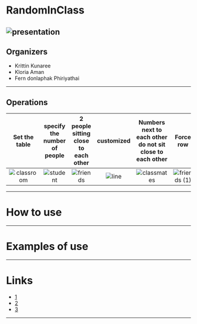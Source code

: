 # RandomInClass 
![presentation](https://user-images.githubusercontent.com/71317453/93663269-d096cd80-fa90-11ea-8ce1-6f435534ff98.png)
--------------------------------------------------------------------------------

## Organizers
* Krittin Kunaree
* Kloria Aman
* Fern donlaphak  Phiriyathai
--------------------------------------------------------------------------------

## Operations

Set the table                                                                                                                 | specify the number of people                                                                                                     | 2 people sitting close to each other                                                                                                      | customized                                                                                                      | Numbers next to each other do not sit close to each other                                                                                                      | Force row                                                                                                                 | Force column                                                                                                                 | random grouping                                                                                                                 | Define a member                                                                                                                 | 2 languages
:----------------------------------------------------------------------------------------------------------------------------: | :-------------------------------------------------------------------------------------------------------------: | :-------------------------------------------------------------------------------------------------------: | :--------------------------------------------------------------------------------------------------------: | :-------------------------------------------------------------------------------------------------------: | :-------------------------------------------------------------------------------------------------------------: | :-------------------------------------------------------------------------------------------------------: | :--------------------------------------------------------------------------------------------------------: | :-------------------------------------------------------------------------------------------------------: | :---------------:
![classroom](https://user-images.githubusercontent.com/71317453/93663018-ca9fed00-fa8e-11ea-958b-f9fbd8912dbe.png) | ![student](https://user-images.githubusercontent.com/71317453/93663059-22d6ef00-fa8f-11ea-968e-fd97caf4acd5.png) | ![friends](https://user-images.githubusercontent.com/71317453/93663085-59146e80-fa8f-11ea-816b-19c2093eb99d.png) | ![line](https://user-images.githubusercontent.com/71317453/93663124-97aa2900-fa8f-11ea-833e-3fb168f78cc1.png) | ![classmates](https://user-images.githubusercontent.com/71317453/93663165-e35cd280-fa8f-11ea-88d7-c248a53d8652.png) | ![friends (1)](https://user-images.githubusercontent.com/71317453/93663179-fb345680-fa8f-11ea-8da1-c81e4c2e2518.png) | ![convert](https://user-images.githubusercontent.com/71317453/93663214-42bae280-fa90-11ea-85fd-4a9579402558.png) | ![dancing](https://user-images.githubusercontent.com/71317453/93663215-43537900-fa90-11ea-9a5b-f3c7a2b898a9.png) | ![traveler](https://user-images.githubusercontent.com/71317453/93663218-464e6980-fa90-11ea-8a0f-ce28b68856f1.png) | ![keep-distance](https://user-images.githubusercontent.com/71317453/93663217-4484a600-fa90-11ea-8601-e36f12530f71.png) 
--------------------------------------------------------------------------------

# How to use
--------------------------------------------------------------------------------

# Examples of use
--------------------------------------------------------------------------------

# Links
*   [1]( https://pccstacth-my.sharepoint.com/:o:/g/personal/krittin3821_pccst_ac_th/EuMgTJphT2pMujJgp0I5hbQBByni-M7Wl2bais-vMCXDsg?e=LsZ3kK)
*   [2]( https://tuliptgr.github.io/randominclass/)
*   [3]( https://github.com/tuliptgr/randominclass)
--------------------------------------------------------------------------------


